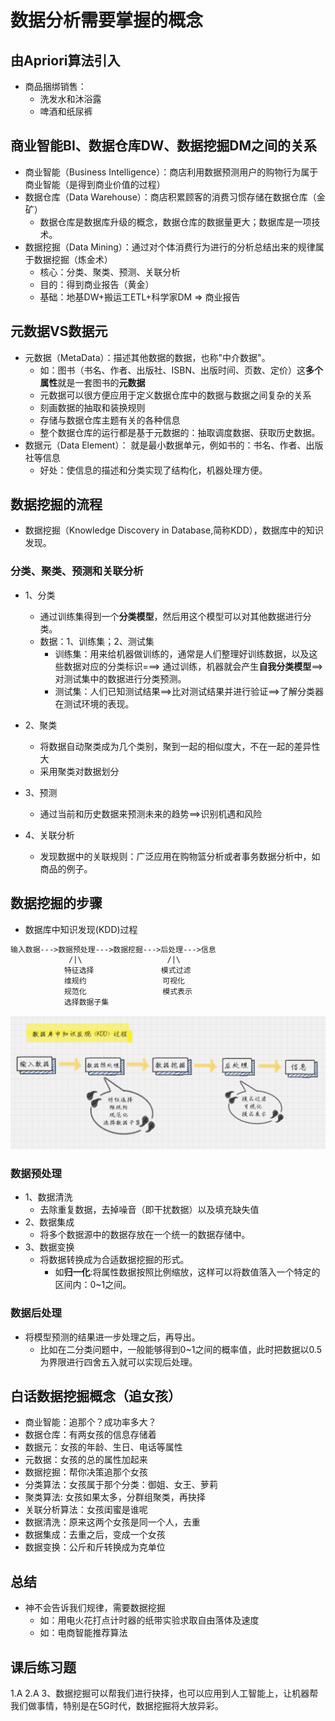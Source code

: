 # 数据分析需要掌握的概念

## 由Apriori算法引入
- 商品捆绑销售：
    - 洗发水和沐浴露
    - 啤酒和纸尿裤


## 商业智能BI、数据仓库DW、数据挖掘DM之间的关系
- 商业智能（Business Intelligence）：商店利用数据预测用户的购物行为属于商业智能（是得到商业价值的过程）
- 数据仓库（Data Warehouse）：商店积累顾客的消费习惯存储在数据仓库（金矿）
    - 数据仓库是数据库升级的概念，数据仓库的数据量更大；数据库是一项技术。    
- 数据挖掘（Data Mining）：通过对个体消费行为进行的分析总结出来的规律属于数据挖掘（炼金术）
    - 核心：分类、聚类、预测、关联分析
    - 目的：得到商业报告（黄金）
    - 基础：地基DW+搬运工ETL+科学家DM => 商业报告

## 元数据VS数据元
- 元数据（MetaData）：描述其他数据的数据，也称"中介数据"。
    - 如：图书（书名、作者、出版社、ISBN、出版时间、页数、定价）这**多个属性**就是一套图书的**元数据**
    - 元数据可以很方便应用于定义数据仓库中的数据与数据之间复杂的关系
    - 刻画数据的抽取和装换规则
    - 存储与数据仓库主题有关的各种信息
    - 整个数据仓库的运行都是基于元数据的：抽取调度数据、获取历史数据。
- 数据元（Data Element）： 就是最小数据单元，例如书的：书名、作者、出版社等信息
    - 好处：使信息的描述和分类实现了结构化，机器处理方便。

## 数据挖掘的流程
- 数据挖掘（Knowledge Discovery in Database,简称KDD），数据库中的知识发现。
### 分类、聚类、预测和关联分析
- 1、分类
    - 通过训练集得到一个**分类模型**，然后用这个模型可以对其他数据进行分类。
    - 数据：1、训练集；2、测试集
        - 训练集：用来给机器做训练的，通常是人们整理好训练数据，以及这些数据对应的分类标识===>
        通过训练，机器就会产生**自我分类模型**==>对测试集中的数据进行分类预测。
        - 测试集：人们已知测试结果==>比对测试结果并进行验证==>了解分类器在测试环境的表现。
- 2、聚类
    - 将数据自动聚类成为几个类别，聚到一起的相似度大，不在一起的差异性大
    - 采用聚类对数据划分

- 3、预测
    - 通过当前和历史数据来预测未来的趋势==>识别机遇和风险
- 4、关联分析
    - 发现数据中的关联规则：广泛应用在购物篮分析或者事务数据分析中，如商品的例子。
    
## 数据挖掘的步骤
-  数据库中知识发现(KDD)过程
```markdown
输入数据--->数据预处理--->数据挖掘--->后处理--->信息
             /|\                   /|\
            特征选择               模式过滤
            维规约                 可视化
            规范化                 模式表示
            选择数据子集
```
![](数据挖掘的过程.jpg)

### 数据预处理
- 1、数据清洗
    - 去除重复数据，去掉噪音（即干扰数据）以及填充缺失值
- 2、数据集成
    - 将多个数据源中的数据存放在一个统一的数据存储中。
- 3、数据变换
    - 将数据转换成为合适数据挖掘的形式。
        - 如**归一化**:将属性数据按照比例缩放，这样可以将数值落入一个特定的区间内：0~1之间。

### 数据后处理
- 将模型预测的结果进一步处理之后，再导出。
    - 比如在二分类问题中，一般能够得到0~1之间的概率值，此时把数据以0.5为界限进行四舍五入就可以实现后处理。

## 白话数据挖掘概念（追女孩）
- 商业智能：追那个？成功率多大？
- 数据仓库：有两女孩的信息存储着
- 数据元：女孩的年龄、生日、电话等属性
- 元数据：女孩的总的属性加起来
- 数据挖掘：帮你决策追那个女孩
- 分类算法：女孩属于那个分类：御姐、女王、萝莉
- 聚类算法: 女孩如果太多，分群组聚类，再抉择
- 关联分析算法：女孩闺蜜是谁呢
- 数据清洗：原来这两个女孩是同一个人，去重
- 数据集成：去重之后，变成一个女孩
- 数据变换：公斤和斤转换成为克单位

## 总结
- 神不会告诉我们规律，需要数据挖掘
    - 如：用电火花打点计时器的纸带实验求取自由落体及速度
    - 如：电商智能推荐算法

## 课后练习题

1.A 2.A
3、数据挖掘可以帮我们进行抉择，也可以应用到人工智能上，让机器帮我们做事情，特别是在5G时代，数据挖掘将大放异彩。

    


    




















